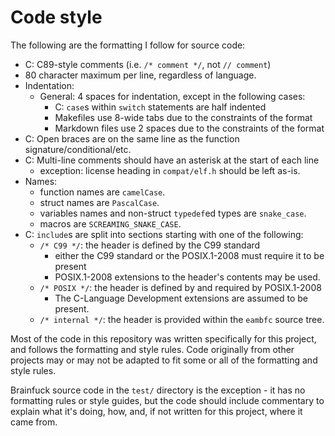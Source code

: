 # Code style

The following are the formatting I follow for source code:

* C: C89-style comments (i.e. `/* comment */`, not `// comment`)
* 80 character maximum per line, regardless of language.
* Indentation:
  * General: 4 spaces for indentation, except in the following cases:
    * C: `case`s within `switch` statements are half indented
    * Makefiles use 8-wide tabs due to the constraints of the format
    * Markdown files use 2 spaces due to the constraints of the format
* C: Open braces are on the same line as the function signature/conditional/etc.
* C: Multi-line comments should have an asterisk at the start of each line
  * exception: license heading in `compat/elf.h` should be left as-is.
* Names:
  * function names are `camelCase`.
  * struct names are `PascalCase`.
  * variables names and non-struct `typedef`ed types are `snake_case`.
  * macros are `SCREAMING_SNAKE_CASE`.
* C: `include`s are split into sections starting with one of the following:
  * `/* C99 */`: the header is defined by the C99 standard
    * either the C99 standard or the POSIX.1-2008 must require it to be present
    * POSIX.1-2008 extensions to the header's contents may be used.
  * `/* POSIX */`: the header is defined by and required by POSIX.1-2008
    * The C-Language Development extensions are assumed to be present.
  * `/* internal */`: the header is provided within the `eambfc` source tree.

Most of the code in this repository was written specifically for this project,
and follows the formatting and style rules. Code originally from other projects
may or may not be adapted to fit some or all of the formatting and style rules.

Brainfuck source code in the `test/` directory is the exception - it has no
formatting rules or style guides, but the code should include commentary to
explain what it's doing, how, and, if not written for this project, where it
came from.
